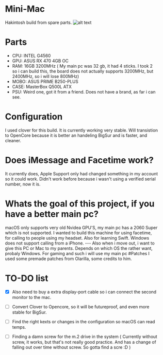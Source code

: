 # Mini-Mac
Hakintosh build from spare parts.
![alt text](https://github.com/Remco17/Mini-Mac/blob/main/IMG_1015.JPEG)
# Parts
- CPU: INTEL G4560
- GPU: ASUS RX 470 4GB OC
- RAM: 16GB 3200MHz ( My main pc was 32 gb, it had 4 sticks. I took 2 so i can build this, the board does not actually supports 3200MHz, but 2400MHz, so i will lose 800MHz)
- MOBO: ASUS PRIME B250-PLUS
- CASE: MasterBox Q500L ATX
- PSU: Weird one, got it from a friend. Does not have a brand, as far i can see.
# Configuration
I used clover for this build. It is currently working very stable. Will transistion to OpenCore because it is better an handeling BigSur and is faster, and cleaner.
# Does iMessage and Facetime work?
It currently does, Apple Support only had changed something in my account so it could work. Didn't work before because i wasn't using a verified serial number, now it is. 
# Whats the goal of this project, if you have a better main pc?
macOS only supports very old Nvidea GPU'S, my main pc has a 2060 Super which is not supported. I wanted to build this machine for using facetime, for calling to people using my headset. Also for learning Swift. Windows does not support calling from a iPhone.  --- Also when i move out, i want to give this PC or Mac to my parents. Depends on which OS the rather want, probaly Windows. 
For gaming and such i will use my main pc
#Patches 
I used some premade patches from Olarilla, some credits to him. 
# TO-DO list
- [X] Also need to buy a extra display-port cable so i can connect the second monitor to the mac. 
- [ ] Convert Clover to Opencore, so it will be futureproof, and even more stable for BigSur.
- [ ] Find the right kexts or changes in the configuration so macOS can read temps. 
- [ ] Finding a damn screw for the m.2 drive in the system ( Currently without screw, it works, but that's not really good practice. And has a change of falling out over time without screw. So gotta find a scre :D ) 

